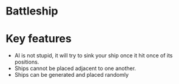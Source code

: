 # Battleship

# Key features
- AI is not stupid, it will try to sink your ship once it hit once of its positions.
- Ships cannot be placed adjacent to one another.
- Ships can be generated and placed randomly